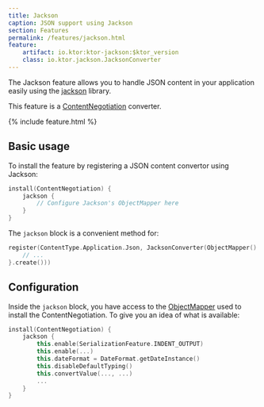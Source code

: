 ```yaml
---
title: Jackson
caption: JSON support using Jackson
section: Features
permalink: /features/jackson.html
feature:
    artifact: io.ktor:ktor-jackson:$ktor_version
    class: io.ktor.jackson.JacksonConverter
---
```


The Jackson feature allows you to handle JSON content in your application easily using
the [jackson](https://github.com/FasterXML/jackson) library.

This feature is a [ContentNegotiation](/features/content-negotiation.html) converter.

{% include feature.html %}

## Basic usage

To install the feature by registering a JSON content convertor using Jackson:

```kotlin
install(ContentNegotiation) {
    jackson {
        // Configure Jackson's ObjectMapper here
    }
}
```

The `jackson` block is a convenient method for:

```kotlin
register(ContentType.Application.Json, JacksonConverter(ObjectMapper().apply {
    // ...
}.create()))
```

## Configuration

Inside the `jackson` block, you have access to the [ObjectMapper](https://fasterxml.github.io/jackson-databind/javadoc/2.9/com/fasterxml/jackson/databind/ObjectMapper.html)
used to install the ContentNegotiation. To give you an idea of what is available:

```kotlin
install(ContentNegotiation) {
    jackson {
        this.enable(SerializationFeature.INDENT_OUTPUT)
        this.enable(...)
        this.dateFormat = DateFormat.getDateInstance()
        this.disableDefaultTyping()
        this.convertValue(..., ...)
        ...
    }
}
```
